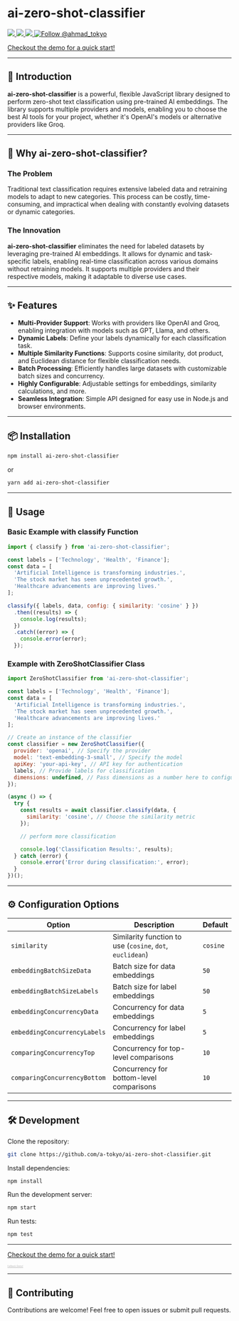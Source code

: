 # ai-zero-shot-classifier

<a href="https://npmjs.com/package/ai-zero-shot-classifier">
  <img src="https://img.shields.io/npm/v/ai-zero-shot-classifier.svg"></img>
  <img src="https://img.shields.io/npm/dt/ai-zero-shot-classifier.svg"></img>
</a>
<a href="https://codecov.io/gh/A-Tokyo/ai-zero-shot-classifier">
  <img src="https://img.shields.io/codecov/c/github/a-tokyo/ai-zero-shot-classifier.svg"></img>
</a>
<a href="https://twitter.com/intent/follow?screen_name=ahmad_tokyo"><img src="https://img.shields.io/twitter/follow/ahmad_tokyo.svg?label=Follow%20@ahmad_tokyo" alt="Follow @ahmad_tokyo"></img></a>

[Checkout the demo for a quick start!](https://ai-zero-shot-classifier.ahmedtokyo.com)

---

## 🚀 Introduction

**ai-zero-shot-classifier** is a powerful, flexible JavaScript library designed to perform zero-shot text classification using pre-trained AI embeddings. The library supports multiple providers and models, enabling you to choose the best AI tools for your project, whether it's OpenAI's models or alternative providers like Groq.

---

## 🧐 Why ai-zero-shot-classifier?

### **The Problem**
Traditional text classification requires extensive labeled data and retraining models to adapt to new categories. This process can be costly, time-consuming, and impractical when dealing with constantly evolving datasets or dynamic categories.

### **The Innovation**
**ai-zero-shot-classifier** eliminates the need for labeled datasets by leveraging pre-trained AI embeddings. It allows for dynamic and task-specific labels, enabling real-time classification across various domains without retraining models. It supports multiple providers and their respective models, making it adaptable to diverse use cases.

---

## ✨ Features

- **Multi-Provider Support**: Works with providers like OpenAI and Groq, enabling integration with models such as GPT, Llama, and others.
- **Dynamic Labels**: Define your labels dynamically for each classification task.
- **Multiple Similarity Functions**: Supports cosine similarity, dot product, and Euclidean distance for flexible classification needs.
- **Batch Processing**: Efficiently handles large datasets with customizable batch sizes and concurrency.
- **Highly Configurable**: Adjustable settings for embeddings, similarity calculations, and more.
- **Seamless Integration**: Simple API designed for easy use in Node.js and browser environments.

---

## 📦 Installation

```bash
npm install ai-zero-shot-classifier
```

or

```bash
yarn add ai-zero-shot-classifier
```

---

## 🚀 Usage

### Basic Example with classify Function

```javascript
import { classify } from 'ai-zero-shot-classifier';

const labels = ['Technology', 'Health', 'Finance'];
const data = [
  'Artificial Intelligence is transforming industries.',
  'The stock market has seen unprecedented growth.',
  'Healthcare advancements are improving lives.'
];

classify({ labels, data, config: { similarity: 'cosine' } })
  .then((results) => {
    console.log(results);
  })
  .catch((error) => {
    console.error(error);
  });
```

### Example with ZeroShotClassifier Class

```javascript
import ZeroShotClassifier from 'ai-zero-shot-classifier';

const labels = ['Technology', 'Health', 'Finance'];
const data = [
  'Artificial Intelligence is transforming industries.',
  'The stock market has seen unprecedented growth.',
  'Healthcare advancements are improving lives.'
];

// Create an instance of the classifier
const classifier = new ZeroShotClassifier({
  provider: 'openai', // Specify the provider
  model: 'text-embedding-3-small', // Specify the model
  apiKey: 'your-api-key', // API key for authentication
  labels, // Provide labels for classification
  dimensions: undefined, // Pass dimensions as a number here to configure vector dimensions
});

(async () => {
  try {
    const results = await classifier.classify(data, {
      similarity: 'cosine', // Choose the similarity metric
    });

    // perform more classification

    console.log('Classification Results:', results);
  } catch (error) {
    console.error('Error during classification:', error);
  }
})();
```

---

## ⚙️ Configuration Options

| Option                     | Description                                       | Default          |
|----------------------------|---------------------------------------------------|------------------|
| `similarity`               | Similarity function to use (`cosine`, `dot`, `euclidean`) | `cosine`         |
| `embeddingBatchSizeData`   | Batch size for data embeddings                    | `50`             |
| `embeddingBatchSizeLabels` | Batch size for label embeddings                   | `50`             |
| `embeddingConcurrencyData` | Concurrency for data embeddings                   | `5`              |
| `embeddingConcurrencyLabels` | Concurrency for label embeddings                | `5`              |
| `comparingConcurrencyTop`  | Concurrency for top-level comparisons             | `10`             |
| `comparingConcurrencyBottom` | Concurrency for bottom-level comparisons        | `10`             |

---

## 🛠️ Development

Clone the repository:

```bash
git clone https://github.com/a-tokyo/ai-zero-shot-classifier.git
```

Install dependencies:

```bash
npm install
```

Run the development server:

```bash
npm start
```

Run tests:

```bash
npm test
```

---

[Checkout the demo for a quick start!](https://ai-zero-shot-classifier.ahmedtokyo.com)

<sub><sup><small style="font-size: 0.5em; opacity: 0.3; color: #999;">[Fallback Demo!](https://a-tokyo.github.io/ai-zero-shot-classifier)</small></sup></sub>

---

## 🤝 Contributing

Contributions are welcome! Feel free to open issues or submit pull requests.
